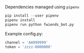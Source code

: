 Dependencies managed using `pipenv`

```python
pip install --user pipenv
pipenv install
pipenv run python fwiends_bot.py
```


Example config.py:
```python
channel = 'AA999999'
token = 'zzzz-0000000'
```